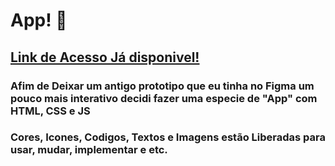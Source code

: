 # App! 🌌

## [Link de Acesso Já disponivel!](https://luan16p.github.io/appHTML/)

### Afim de Deixar um antigo prototipo que eu tinha no Figma um pouco mais interativo decidi fazer uma especie de "App" com HTML, CSS e JS

### Cores, Icones, Codigos, Textos e Imagens estão Liberadas para usar, mudar, implementar e etc.
